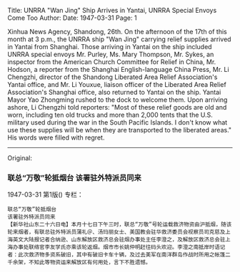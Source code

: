 Title: UNRRA "Wan Jing" Ship Arrives in Yantai, UNRRA Special Envoys Come Too
Author:
Date: 1947-03-31
Page: 1

Xinhua News Agency, Shandong, 26th. On the afternoon of the 17th of this month at 3 p.m., the UNRRA ship "Wan Jing" carrying relief supplies arrived in Yantai from Shanghai. Those arriving in Yantai on the ship included UNRRA special envoys Mr. Purley, Ms. Mary Thompson, Mr. Sykes, an inspector from the American Church Committee for Relief in China, Mr. Hodson, a reporter from the Shanghai English-language China Press, Mr. Li Chengzhi, director of the Shandong Liberated Area Relief Association's Yantai office, and Mr. Li Youxue, liaison officer of the Liberated Area Relief Association's Shanghai office, also returned to Yantai on the ship. Yantai Mayor Yao Zhongming rushed to the dock to welcome them. Upon arriving ashore, Li Chengzhi told reporters: "Most of these relief goods are old and worn, including ten old trucks and more than 2,000 tents that the U.S. military used during the war in the South Pacific Islands. I don't know what use these supplies will be when they are transported to the liberated areas." His words were filled with regret.



<hr /> 

Original: 


### 联总“万敬”轮抵烟台  该署驻外特派员同来

1947-03-31
第1版()
专栏：

    联总“万敬”轮抵烟台
    该署驻外特派员同来
    【新华社山东二十六日电】本月十七日下午三时，联总“万敬”号轮运载救济物资由沪抵烟，随该轮来烟者，有联总驻外特派员蒲礼＠、汤玛丽女士、美国教会驻华救济委员会视察员司克慈及上海英文大陆报记者合纳逊、山东解放区救济总会驻烟办事处主任李澄之，及解放区救济总会驻上海办事处联络官李友学氏亦乘该轮返烟。烟市市长姚仲明赶往码头欢迎。李澄之南抵岸时语记者：此次救济物多资系破旧，其中有破旧卡车十辆，及过去美军在南洋群岛作战时所用之帐篷二千余架，不知此等物资运来解放区有何用处，言下不胜遗憾。

